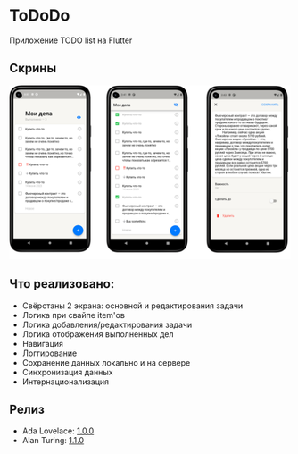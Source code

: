 # ToDoDo

Приложение TODO list на Flutter

## Скрины

![Screenshots](/assets/screens.png)

## Что реализовано:
  - Свёрстаны 2 экрана: основной и редактирования задачи
  - Логика при свайпе item'ов
  - Логика добавления/редактирования задачи
  - Логика отображения выполненных дел
  - Навигация
  - Логгирование
  - Сохранение данных локально и на сервере
  - Синхронизация данных
  - Интернационализация

## Релиз
  - Ada Lovelace: [1.0.0](https://disk.yandex.ru/d/mtSCbFwtXO3z1A)
  - Alan Turing: [1.1.0](https://disk.yandex.ru/d/I2ZUEwjaUkd-xQ)
